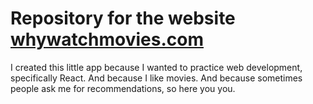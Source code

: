 # Repository for the website [whywatchmovies.com](https://www.whywatchmovies.com)

I created this little app because I wanted to practice web development, specifically React. And because I like movies. And because sometimes people ask me for recommendations, so here you you.
